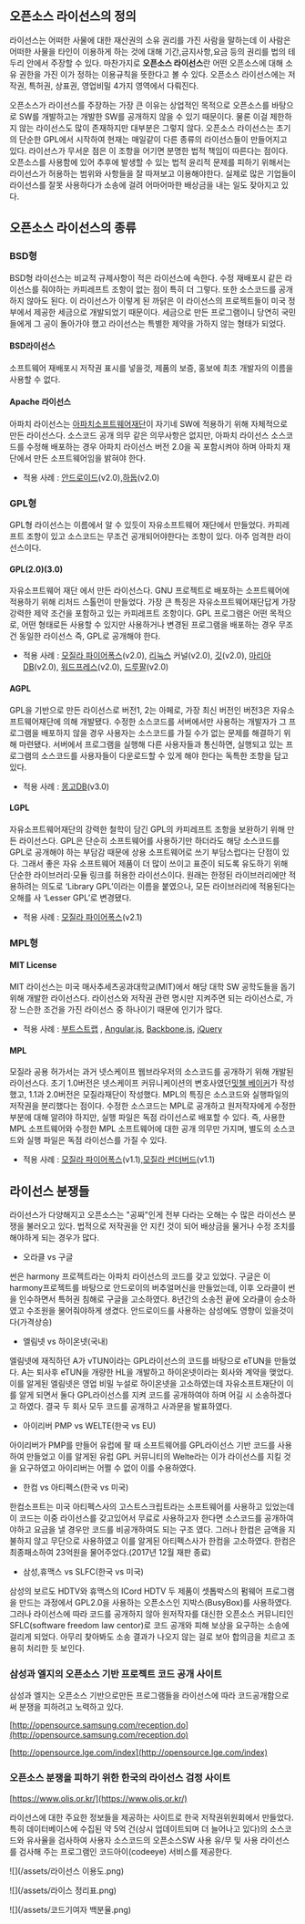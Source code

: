 ## 오픈소스 라이선스의 정의

라이선스는 어떠한 사물에 대한 재산권의 소유 권리를 가진 사람을 말하는데 이 사람은 어떠한 사물을 타인이 이용하게 하는 것에 대해 기간,금지사항,요금 등의 권리를 법의 테두리 안에서 주장할 수 있다. 마찬가지로 **오픈소스 라이선스**란 어떤 오픈소스에 대해 소유 권한을 가진 이가 정하는 이용규칙을 뜻한다고 볼 수 있다. 오픈소스 라이선스에는 저작권, 특허권, 상표권, 영업비밀 4가지 영역에서 다뤄진다.

오픈소스가 라이선스를 주장하는 가장 큰 이유는 상업적인 목적으로 오픈소스를 바탕으로 SW를 개발하고는 개발한 SW를 공개하지 않을 수 있기 때문이다. 물론 이걸 제한하지 않는 라이선스도 많이 존재하지만 대부분은 그렇지 않다. 오픈소스 라이선스는 초기의 단순한 GPL에서 시작하여 현재는 매일같이 다른 종류의 라이선스들이 만들어지고 있다. 라이선스가 무서운 점은 이 조항을 어기면 분명한 법적 책임이 따른다는 점이다. 오픈소스를 사용함에 있어 추후에 발생할 수 있는 법적 윤리적 문제를 피하기 위해서는 라이선스가 허용하는 범위와 사항들을 잘 따져보고 이용해야한다. 실제로 많은 기업들이 라이선스를 잘못 사용하다가 소송에 걸려 어마어마한 배상금을 내는 일도 잦아지고 있다.
## 오픈소스 라이선스의 종류

### BSD형

BSD형 라이선스는 비교적 규제사항이 적은 라이선스에 속한다. 수정 재배포시 같은 라이선스를 줘야하는 카피레프트 조항이 없는 점이 특히 더 그렇다. 또한 소스코드를 공개하지 않아도 된다. 이 라이선스가 이렇게 된 까닭은 이 라이선스의 프로젝트들이 미국 정부에서 제공한 세금으로 개발되었기 때문이다. 세금으로 만든 프로그램이니 당연히 국민들에게 그 공이 돌아가야 했고 라이선스는 특별한 제약을 가하지 않는 형태가 되었다.

#### BSD라이선스

소프트웨어 재배포시 저작권 표시를 넣을것, 제품의 보증, 홍보에 최초 개발자의 이름을 사용할 수 없다.

#### Apache 라이선스

아파치 라이선스는 [아파치소프트웨어재단](https://ko.wikipedia.org/wiki/아파치_소프트웨어_재단)이 자기네 SW에 적용하기 위해 자체적으로 만든 라이선스다. 소스코드 공개 의무 같은 의무사항은 없지만, 아파치 라이선스 소스코드를 수정해 배포하는 경우 아파치 라이선스 버전 2.0을 꼭 포함시켜야 하며 아파치 재단에서 만든 소프트웨어임을 밝혀야 한다.

* 적용 사례 : [안드로이드](http://source.android.com/)\(v2.0\),[하둡](http://hadoop.apache.org/)\(v2.0\)

### GPL형

GPL형 라이선스는 이름에서 알 수 있듯이 자유소프트웨어 재단에서 만들었다. 카피레프트 조항이 있고 소스코드는 무조건 공개되어야한다는 조항이 있다. 아주 엄격한 라이선스이다.

#### GPL\(2.0\)\(3.0\)

자유소프트웨어 재단 에서 만든 라이선스다. GNU 프로젝트로 배포하는 소프트웨어에 적용하기 위해 리처드 스톨먼이 만들었다. 가장 큰 특징은 자유소프트웨어재단답게 가장 강력한 제약 조건을 포함하고 있는 카피레프트 조항이다. GPL 프로그램은 어떤 목적으로, 어떤 형태로든 사용할 수 있지만 사용하거나 변경된 프로그램을 배포하는 경우 무조건 동일한 라이선스 즉, GPL로 공개해야 한다.

* 적용 사례 : [모질라 파이어폭스](http://www.mozilla.or.kr/ko/firefox/)\(v2.0\), [리눅스](http://www.bloter.net/archives/www.linux.org/) 커널\(v2.0\), [깃](http://git-scm.com/)\(v2.0\), [마리아DB](https://mariadb.org/)\(v2.0\), [워드프레스](http://wordpress.org/)\(v2.0\), [드루팔](http://drupal.org/)\(v2.0\)

#### AGPL

GPL을 기반으로 만든 라이선스로 버전1, 2는 아페로, 가장 최신 버전인 버전3은 자유소프트웨어재단에 의해 개발됐다. 수정한 소스코드를 서버에서만 사용하는 개발자가 그 프로그램을 배포하지 않을 경우 사용자는 소스코드를 가질 수가 없는 문제를 해결하기 위해 마련됐다. 서버에서 프로그램을 실행해 다른 사용자들과 통신하면, 실행되고 있는 프로그램의 소스코드를 사용자들이 다운로드할 수 있게 해야 한다는 독특한 조항을 담고 있다.

* 적용 사례 : [몽고DB](http://www.mongodb.org/)\(v3.0\)

#### LGPL

자유소프트웨어재단의 강력한 철학이 담긴 GPL의 카피레프트 조항을 보완하기 위해 만든 라이선스다. GPL은 단순히 소프트웨어를 사용하기만 하더라도 해당 소스코드를 GPL로 공개해야 하는 부담감 때문에 상용 소프트웨어로 쓰기 부담스럽다는 단점이 있다. 그래서 좋은 자유 소프트웨어 제품이 더 많이 쓰이고 표준이 되도록 유도하기 위해 단순한 라이브러리·모듈 링크를 허용한 라이선스이다. 원래는 한정된 라이브러리에만 적용하려는 의도로 ‘Library GPL’이라는 이름을 붙였으나, 모든 라이브러리에 적용된다는 오해를 사 ‘Lesser GPL’로 변경됐다.

* 적용 사례 : [모질라 파이어폭스](http://www.mozilla.or.kr/ko/firefox/)\(v2.1\)

### MPL형

#### MIT License

MIT 라이선스는 미국 매사추세츠공과대학교\(MIT\)에서 해당 대학 SW 공학도들을 돕기 위해 개발한 라이선스다. 라이선스와 저작권 관련 명시만 지켜주면 되는 라이선스로, 가장 느슨한 조건을 가진 라이선스 중 하나이기 때문에 인기가 많다.

* 적용 사례 : [부트스트랩](http://getbootstrap.com/) , [Angular.js](https://angularjs.org/), [Backbone.js](http://backbonejs.org/), [jQuery](http://jquery.com/)

#### MPL

모질라 공용 허가서는 과거 넷스케이프 웹브라우저의 소스코드를 공개하기 위해 개발된 라이선스다. 초기 1.0버전은 넷스케이프 커뮤니케이션의 변호사였던[밋첼 베이커](https://en.wikipedia.org/wiki/Mitchell_Baker)가 작성했고, 1.1과 2.0버전은 모질라재단이 작성했다. MPL의 특징은 소스코드와 실행파일의 저작권을 분리했다는 점이다. 수정한 소스코드는 MPL로 공개하고 원저작자에게 수정한 부분에 대해 알려야 하지만, 실행 파일은 독점 라이선스로 배포할 수 있다. 즉, 사용한 MPL 소프트웨어와 수정한 MPL 소프트웨어에 대한 공개 의무만 가지며, 별도의 소스코드와 실행 파일은 독점 라이선스를 가질 수 있다.

* 적용 사례 : [모질라 파이어폭스](http://www.mozilla.or.kr/ko/firefox/)\(v1.1\),[모질라 썬더버드](https://www.mozilla.org/ko/thunderbird/)\(v1.1\)

## 라이선스 분쟁들

라이선스가 다양해지고 오픈소스는 "공짜"인게 전부 다라는 오해는 수 많은 라이선스 분쟁을 불러오고 있다. 법적으로 저작권을 안 지킨 것이 되어 배상금을 물거나 수정 조치를 해야하게 되는 경우가 많다.

* 오라클 vs 구글

썬은 harmony 프로젝트라는 아파치 라이선스의 코드를 갖고 있었다. 구글은 이 harmony프로젝트를 바탕으로 안드로이의 버추얼머신을 만들었는데, 이후 오라클이 썬을 인수하면서 특허권 침해로 구글을 고소하였다. 8년간의 소송전 끝에 오라클이 승소하였고 수조원을 물어줘야하게 생겼다. 안드로이드를 사용하는 삼성에도 영향이 있을것이다\(가격상승\)

* 엘림넷 vs 하이온넷\(국내\)

엘림넷에 재직하던 A가 vTUN이라는 GPL라이선스의 코드를 바탕으로 eTUN을 만들었다. A는 퇴사후 eTUN을 개량한 HL을 개발하고 하이온넷이라는 회사와 계약을 맺었다. 이를 알게된 엘림넷은 영업 비밀 누설로 하이온넷을 고소하였는데 자유소프트재단이 이를 알게 되면서 둘다 GPL라이선스를 지켜 코드를 공개하여야 하며 어길 시 소송하겠다고 하였다. 결국 두 회사 모두 코드를 공개하고 사과문을 발표하였다.

* 아이리버 PMP vs WELTE\(한국 vs EU\)

아이리버가 PMP를 만들어 유럽에 팔 때 소프트웨어를 GPL라이선스 기반 코드를 사용하여 만들었고 이를 알게된 유럽 GPL 커뮤니티의 Welte라는 이가 라이선스를 지킬 것을 요구하였고 아이리버는 어쩔 수 없이 이를 수용하였다.

* 한컴 vs 아티펙스\(한국 vs 미국\)

한컴소프트는 미국 아티펙스사의 고스트스크립트라는 소프트웨어를 사용하고 있었는데 이 코드는 이중 라이선스를 갖고있어서 무료로 사용하고자 한다면 소스코드를 공개하여야하고 요금을 낼 경우만 코드를 비공개하여도 되는 구조 였다. 그러나 한컴은 금액을 지불하지 않고 무단으로 사용하였고 이를 알게된 아티펙스사가 한컴을 고소하였다. 한컴은 최종패소하여 23억원을 물어주었다.\(2017년 12월 재판 종료\)

* 삼성,휴맥스 vs SLFC\(한국 vs 미국\)

삼성의 보르도 HDTV와 휴맥스의 ICord HDTV 두 제품이 셋톱박스의 펌웨어 프로그램을 만드는 과정에서 GPL2.0을 사용하는 오픈소스인 지박스\(BusyBox\)를 사용하였다. 그러나 라이선스에 따라 코드를 공개하지 않아 원저작자를 대신한 오픈소스 커뮤니티인 SFLC\(software freedom law centor\)로 코드 공개와 피해 보상을 요구하는 소송에 걸리게 되었다. 아무리 찾아봐도 소송 결과가 나오지 않는 걸로 보아 합의금을 치르고 조용히 처리한 듯 보인다.

### 삼성과 엘지의 오픈소스 기반 프로젝트 코드 공개 사이트

삼성과 엘지는 오픈소스 기반으로만든 프로그램들을 라이선스에 따라 코드공개함으로 써 분쟁을 피하려고 노력하고 있다.

[http://opensource.samsung.com/reception.do](http://opensource.samsung.com/reception.do)

[http://opensource.lge.com/index](http://opensource.lge.com/index)

### 오픈소스 분쟁을 피하기 위한 한국의 라이선스 검정 사이트

[https://www.olis.or.kr/](https://www.olis.or.kr/)

라이선스에 대한 주요한 정보들을 제공하는 사이트로 한국 저작권위원회에서 만들었다. 특히 데이터베이스에 수집된 약 5억 건\(상시 업데이트되며 더 늘어나고 있다\)의 소스코드와 유사율을 검사하여 사용자 소스코드의 오픈소스SW 사용 유/무 및 사용 라이선스를 검사해 주는 프로그램인 코드아이\(codeeye\) 서비스를 제공한다.

![](/assets/라이선스 이용도.png)

![](/assets/라이스 정리표.png)

![](/assets/코드기여자 백분율.png)
